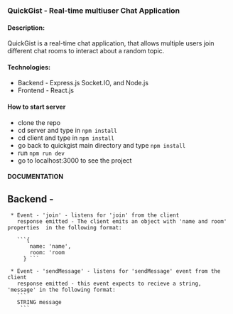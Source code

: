 ### QuickGist - Real-time multiuser Chat Application

#### Description:

QuickGist is a real-time chat application, that allows multiple users join different chat rooms to interact about a random topic.

#### Technologies:
 * Backend - Express.js Socket.IO, and Node.js 
 * Frontend - React.js

#### How to start server

 * clone the repo
 * cd server and type in ```npm install```
 * cd client and type in ```npm install```
 * go back to quickgist main directory and type ```npm install```
 * run ```npm run dev```
 * go to localhost:3000 to see the project
 
#### DOCUMENTATION

  ## Backend - 
     * Event - 'join' - listens for 'join' from the client
       response emitted - The client emits an object with 'name and room' properties  in the following format:

       ```{
           name: 'name',
           room: 'room
         } ```
         
     * Event - 'sendMessage' - listens for 'sendMessage' event from the client
       response emitted - this event expects to recieve a string, 'message' in the following format:
       ```
       STRING message 
        ```



